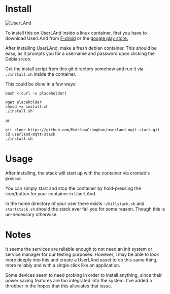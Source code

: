 # Install

![UserLAnd](https://userland.tech/static/phone-feature-horizontal-be4009ad7e0ee7ab5c3607b4f9d92977.gif)

To install this on UserLAnd inside a linux container, first you have to download UserLAnd from [F-droid](https://f-droid.org/en/) or the [google play store.](https://play.google.com/store/apps/details?id=tech.ula)

After installing UserLAnd, make a fresh debian container. This should be easy, as it prompts you for a username and password upon clicking the Debian icon.

Get the install script from this git directory somehow and run it via `./install.sh` inside the container.

This could be done in a few ways:


```
bash <(curl -s placeholder)
```

```
wget placeholder
chmod +x install.sh
./install.sh`
```

or

```
git clone https://github.com/MatthewCroughan/userland-mqtt-stack.git
cd userland-mqtt-stack
./install.sh
```


# Usage

After installing, the stack will start up with the container via crontab's `@reboot`. 

You can simply start and stop the container by hold-pressing the icon/button for your container in UserLAnd.

In the home directory of your user there exists `~/killstack.sh` and `startstack.sh` should the stack ever fail you for some reason. Though this is un-necessary otherwise. 

# Notes

It seems the services are reliable enough to not need an init system or service manager for our testing purposes. However, I may be able to look more deeply into this and create a UserLAnd asset to do this same thing, more reliably and with a single click like an application. 

Some devices seem to need probing in order to install anything, since their power saving features are too integrated into the system. I've added a throbber in the hopes that this alleviates that issue.

